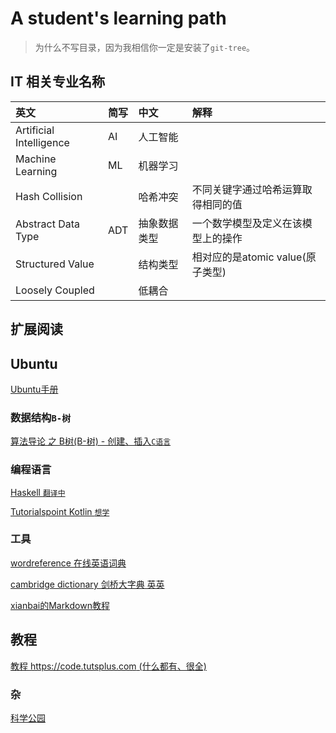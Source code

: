 # A student's learning path

> 为什么不写目录，因为我相信你一定是安装了`git-tree`。

## IT 相关专业名称

|英文|简写|中文|解释|
|:--|:--|:--|:--|
|Artificial Intelligence|AI|人工智能||
|Machine Learning|ML|机器学习||
|Hash Collision||哈希冲突|不同关键字通过哈希运算取得相同的值|
|Abstract Data Type|ADT|抽象数据类型|一个数学模型及定义在该模型上的操作|
|Structured Value||结构类型|相对应的是atomic value(原子类型)|
|Loosely Coupled||低耦合|


## 扩展阅读

## Ubuntu

[Ubuntu手册](https://help.ubuntu.com/community/Links?action=show&redirect=CommandLineResources)

### 数据结构`B-树`

[算法导论 之 B树(B-树) - 创建、插入`C语言`](http://blog.csdn.net/qifengzou/article/details/21079325)

### 编程语言

[Haskell `翻译中`](https://github.com/a2htray/cn-haskell-book)

[Tutorialspoint Kotlin `想学`](https://www.tutorialspoint.com/kotlin/index.htm)

### 工具

[wordreference 在线英语词典](http://www.wordreference.com/enzh/)

[cambridge dictionary 剑桥大字典 英英](https://dictionary.cambridge.org/dictionary/english/)

[xianbai的Markdown教程](http://xianbai.me/learn-md/article/about/readme.html)

## 教程

[教程 https://code.tutsplus.com (什么都有、很全)](https://code.tutsplus.com)

### 杂

[科学公园](http://www.ikexue.org)
